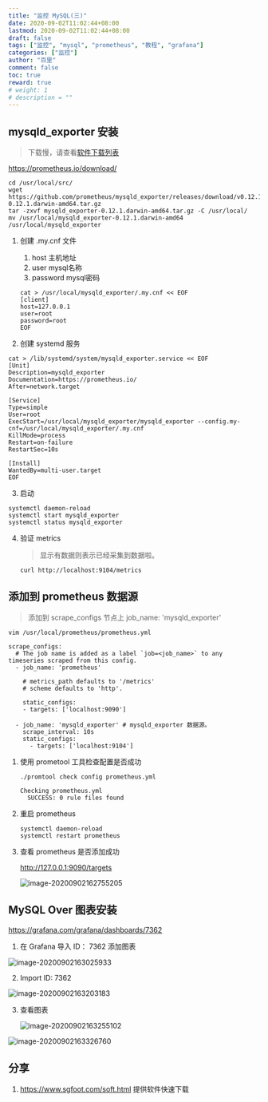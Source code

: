 ```yaml
---
title: "监控 MySQL(三)"
date: 2020-09-02T11:02:44+08:00
lastmod: 2020-09-02T11:02:44+08:00
draft: false
tags: ["监控", "mysql", "prometheus", "教程", "grafana"]
categories: ["监控"]
author: "百里"
comment: false
toc: true
reward: true
# weight: 1
# description = ""
---
```




## mysqld_exporter 安装

> 下载慢，请查看[软件下载列表](https://www.sgfoot.com/soft.html)

https://prometheus.io/download/

```shell
cd /usr/local/src/
wget https://github.com/prometheus/mysqld_exporter/releases/download/v0.12.1/mysqld_exporter-0.12.1.darwin-amd64.tar.gz
tar -zxvf mysqld_exporter-0.12.1.darwin-amd64.tar.gz -C /usr/local/
mv /usr/local/mysqld_exporter-0.12.1.darwin-amd64 /usr/local/mysqld_exporter
```

1. 创建 .my.cnf 文件

   1. host 主机地址
   2. user mysql名称
   3. password mysql密码

   ```shell
   cat > /usr/local/mysqld_exporter/.my.cnf << EOF
   [client]
   host=127.0.0.1 
   user=root
   password=root
   EOF
   ```

2. 创建 systemd 服务

```shell
cat > /lib/systemd/system/mysqld_exporter.service << EOF
[Unit]
Description=mysqld_exporter
Documentation=https://prometheus.io/
After=network.target

[Service]
Type=simple
User=root
ExecStart=/usr/local/mysqld_exporter/mysqld_exporter --config.my-cnf=/usr/local/mysqld_exporter/.my.cnf
KillMode=process
Restart=on-failure
RestartSec=10s

[Install]
WantedBy=multi-user.target
EOF
```

3. 启动

```shell
systemctl daemon-reload
systemctl start mysqld_exporter
systemctl status mysqld_exporter
```

4. 验证 metrics

   > 显示有数据则表示已经采集到数据啦。

   ```shell
   curl http://localhost:9104/metrics
   ```

## 添加到 prometheus 数据源

> 添加到 scrape_configs 节点上 job_name: 'mysqld_exporter'

```shell
vim /usr/local/prometheus/prometheus.yml

scrape_configs:
  # The job name is added as a label `job=<job_name>` to any timeseries scraped from this config.
  - job_name: 'prometheus'

    # metrics_path defaults to '/metrics'
    # scheme defaults to 'http'.

    static_configs:
    - targets: ['localhost:9090']

  - job_name: 'mysqld_exporter' # mysqld_exporter 数据源。
    scrape_interval: 10s
    static_configs:
      - targets: ['localhost:9104']
```

1. 使用 prometool 工具检查配置是否成功

   ```shell
   ./promtool check config prometheus.yml
   ```

   ```shell
   Checking prometheus.yml
     SUCCESS: 0 rule files found
   ```
   
2. 重启 prometheus 

   ```shell
   systemctl daemon-reload
   systemctl restart prometheus
   ```

3. 查看 prometheus 是否添加成功

   http://127.0.0.1:9090/targets

   ![image-20200902162755205](https://cdn.jsdelivr.net/gh/yezihack/assets/b/20200902162756.png?imageslim)

## MySQL Over 图表安装

   https://grafana.com/grafana/dashboards/7362

1. 在 Grafana 导入 ID： 7362 添加图表

![image-20200902163025933](https://cdn.jsdelivr.net/gh/yezihack/assets/b/20200902163027.png?imageslim)

2. Import ID: 7362

![image-20200902163203183](https://cdn.jsdelivr.net/gh/yezihack/assets/b/20200902163204.png?imageslim)

3. 查看图表

   ![image-20200902163255102](https://cdn.jsdelivr.net/gh/yezihack/assets/b/20200902163256.png?imageslim)

![image-20200902163326760](https://cdn.jsdelivr.net/gh/yezihack/assets/b/20200902163327.png?imageslim)



## 分享

1.  https://www.sgfoot.com/soft.html 提供软件快速下载